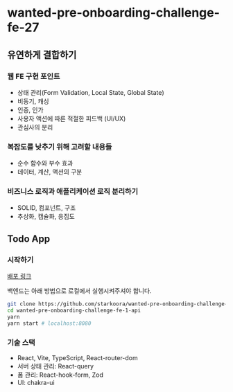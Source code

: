 # wanted-pre-onboarding-challenge-fe-27

## 유연하게 결합하기

### 웹 FE 구현 포인트

- 상태 관리(Form Validation, Local State, Global State)
- 비동기, 캐싱
- 인증, 인가
- 사용자 액션에 따른 적절한 피드백 (UI/UX)
- 관심사의 분리

### 복잡도를 낮추기 위해 고려할 내용들

- 순수 함수와 부수 효과
- 데이터, 계산, 액션의 구분

### 비즈니스 로직과 애플리케이션 로직 분리하기

- SOLID, 컴포넌트, 구조
- 추상화, 캡슐화, 응집도

## Todo App

### 시작하기

[배포 링크](https://todos-kappa-cyan.vercel.app)

백엔드는 아래 방법으로 로컬에서 실행시켜주셔야 합니다.

```bash
git clone https://github.com/starkoora/wanted-pre-onboarding-challenge-fe-1-api
cd wanted-pre-onboarding-challenge-fe-1-api
yarn
yarn start # localhost:8080
```

### 기술 스택

- React, Vite, TypeScript, React-router-dom
- 서버 상태 관리: React-query
- 폼 관리: React-hook-form, Zod
- UI: chakra-ui

